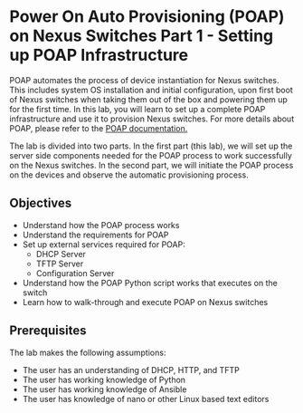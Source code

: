 # Power On Auto Provisioning (POAP) on Nexus Switches Part 1 - Setting up POAP Infrastructure

POAP automates the process of device instantiation for Nexus switches. This includes system OS installation and initial configuration, upon first boot of Nexus switches when taking them out of the box and powering them up for the first time. In this lab, you will learn to set up a complete POAP infrastructure and use it to provision Nexus switches. For more details about POAP, please refer to the [POAP documentation.]( https://developer.cisco.com/site/nx-os/docs/automation/poap/index.gsp )

The lab is divided into two parts. In the first part (this lab), we will set up the server side components needed for the POAP process to work successfully on the Nexus switches. In the second part, we will initiate the POAP process on the devices and observe the automatic provisioning process.

## Objectives

 - Understand how the POAP process works
 - Understand the requirements for POAP
 - Set up external services required for POAP:
   - DHCP Server
   - TFTP Server
   - Configuration Server
 - Understand how the POAP Python script works that executes on the switch
 - Learn how to walk-through and execute POAP on Nexus switches 

## Prerequisites

The lab makes the following assumptions:
 - The user has an understanding of DHCP, HTTP, and TFTP
 - The user has working knowledge of Python
 - The user has working knowledge of Ansible 
 - The user has knowledge of nano or other Linux based text editors
   
